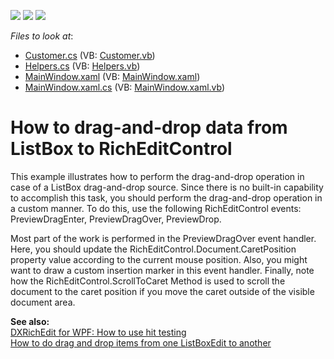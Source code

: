 <!-- default badges list -->
![](https://img.shields.io/endpoint?url=https://codecentral.devexpress.com/api/v1/VersionRange/128607607/12.2.5%2B)
[![](https://img.shields.io/badge/Open_in_DevExpress_Support_Center-FF7200?style=flat-square&logo=DevExpress&logoColor=white)](https://supportcenter.devexpress.com/ticket/details/E4488)
[![](https://img.shields.io/badge/📖_How_to_use_DevExpress_Examples-e9f6fc?style=flat-square)](https://docs.devexpress.com/GeneralInformation/403183)
<!-- default badges end -->
<!-- default file list -->
*Files to look at*:

* [Customer.cs](./CS/ListBoxDragAndDrop/Customer.cs) (VB: [Customer.vb](./VB/ListBoxDragAndDrop/Customer.vb))
* [Helpers.cs](./CS/ListBoxDragAndDrop/Helpers.cs) (VB: [Helpers.vb](./VB/ListBoxDragAndDrop/Helpers.vb))
* [MainWindow.xaml](./CS/ListBoxDragAndDrop/MainWindow.xaml) (VB: [MainWindow.xaml](./VB/ListBoxDragAndDrop/MainWindow.xaml))
* [MainWindow.xaml.cs](./CS/ListBoxDragAndDrop/MainWindow.xaml.cs) (VB: [MainWindow.xaml.vb](./VB/ListBoxDragAndDrop/MainWindow.xaml.vb))
<!-- default file list end -->
# How to drag-and-drop data from ListBox to RichEditControl


<p>This example illustrates how to perform the drag-and-drop operation in case of a ListBox drag-and-drop source. Since there is no built-in capability to accomplish this task, you should perform the drag-and-drop operation in a custom manner. To do this, use the following RichEditControl events: PreviewDragEnter,  PreviewDragOver, PreviewDrop.</p><p>Most part of the work is performed in the PreviewDragOver event handler. Here, you should update the RichEditControl.Document.CaretPosition property value according to the current mouse position. Also, you might want to draw a custom insertion marker in this event handler. Finally, note how the RichEditControl.ScrollToCaret Method is used to scroll the document to the caret position if you move the caret outside of the visible document area.</p><p><strong>See </strong><strong>also:</strong><strong><br />
</strong><a href="https://www.devexpress.com/Support/Center/p/E2765">DXRichEdit for WPF: How to use hit testing</a><br />
<a href="https://www.devexpress.com/Support/Center/p/E3122">How to do drag and drop items from one ListBoxEdit to another</a></p>

<br/>


